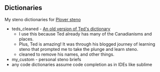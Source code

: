 ## Dictionaries

My steno dictionaries for [Plover steno](https://github.com/openstenoproject/plover)

* teds_cleaned - [An old version of Ted's dictionary](https://github.com/morinted/steno_dictionary)
  * I use this because Ted already has many of the Canadianisms and places.  
  * Plus, Ted is amazing! It was through his blogged journey of learning steno that prompted me to take the plunge and learn steno.
  * cleaned to remove his names, and other things.
* my_custom - personal steno briefs
* any code dictionaries assume code completion as in IDEs like sublime